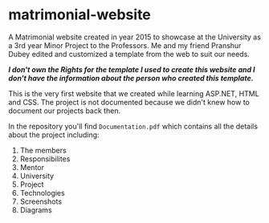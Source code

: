 # matrimonial-website

A Matrimonial website created in year 2015 to showcase at the University as a 3rd year Minor Project to the Professors.
Me and my friend Pranshur Dubey edited and customized a template from the web to suit our needs.

***I don't own the Rights for the template I used to create this website and I don't have the information about the person who created this template.***

This is the very first website that we created while learning ASP.NET, HTML and CSS. The project is not documented because we didn't knew how to document our projects back then.

In the repository you'll find `Documentation.pdf` which contains all the details about the project including:

1) The members
2) Responsibilites
3) Mentor
4) University
5) Project
6) Technologies
7) Screenshots
8) Diagrams
